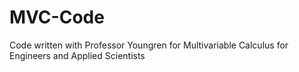 # MVC-Code
Code written with Professor Youngren for Multivariable Calculus for Engineers and Applied Scientists
